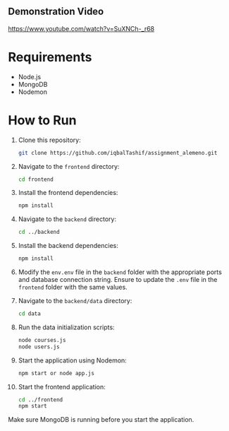 
## Demonstration Video
https://www.youtube.com/watch?v=SuXNCh-_r68

# Requirements
* Node.js
* MongoDB
* Nodemon

# How to Run

1. Clone this repository:
    ```bash
    git clone https://github.com/iqbalTashif/assignment_alemeno.git
    ```

2. Navigate to the `frontend` directory:
    ```bash
    cd frontend
    ```

3. Install the frontend dependencies:
    ```bash
    npm install
    ```

4. Navigate to the `backend` directory:
    ```bash
    cd ../backend
    ```

5. Install the backend dependencies:
    ```bash
    npm install
    ```

6. Modify the `env.env` file in the `backend` folder with the appropriate ports and database connection string. Ensure to update the `.env` file in the `frontend` folder with the same values.

7. Navigate to the `backend/data` directory:
    ```bash
    cd data
    ```

8. Run the data initialization scripts:
    ```bash
    node courses.js
    node users.js
    ```

9. Start the application using Nodemon:
    ```bash
    npm start or node app.js
    ```

10. Start the frontend application: 
    ```bash
    cd ../frontend
    npm start
    ```

Make sure MongoDB is running before you start the application.
